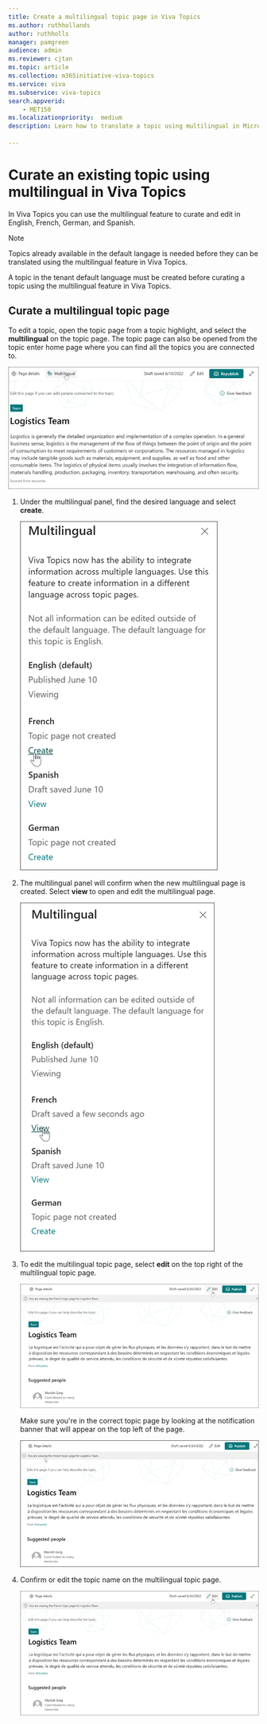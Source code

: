 ```yaml
---
title: Create a multilingual topic page in Viva Topics  
ms.author: ruthhollands
author: ruthholls
manager: pamgreen
audience: admin
ms.reviewer: cjtan
ms.topic: article
ms.collection: m365initiative-viva-topics
ms.service: viva 
ms.subservice: viva-topics 
search.appverid:
    - MET150   
ms.localizationpriority:  medium
description: Learn how to translate a topic using multilingual in Microsoft Viva Topics.

---
```


# Curate an existing topic using multilingual in Viva Topics 

In Viva Topics you can use the multilingual feature to curate and edit in English, French, German, and Spanish.

> [!Note] 
> Topics already available in the default langage is needed before they can be translated using the multilingual feature in Viva Topics. 

A topic in the tenant default language must be created before curating a topic using the multilingual feature in Viva Topics.

## Curate a multilingual topic page

To edit a topic, open the topic page from a topic highlight, and select the **multilingual** on the topic page. The topic page can also be opened from the topic enter home page where you can find all the topics you are connected to.

   ![Screenshot showing multilingual button on the topic page.](../media/knowledge-management/ml-topic-page-initial.png)

1. Under the multilingual panel, find the desired language and select **create**.

      ![Screenshot showing the multilingual panel from the topic page.](../media/knowledge-management/ml-panel.png)

2. The multilingual panel will confirm when the new multilingual page is created. Select **view** to open and edit the multilingual page.

      ![Screenshot showing the multilingual page in the selected language has been created.](../media/knowledge-management/ml-panel-view-page.png)

3. To edit the multilingual topic page, select **edit** on the top right of the multilingual topic page.

      ![Screenshot showing the multilingual page in the selected language has been created.](../media/knowledge-management/ml-edit-page.png)

     Make sure you're in the correct topic page by looking at the notification banner that will appear on the top left of the page.

      ![Screenshot showing the multilingual page in the selected language has been created.](../media/knowledge-management/ml-french-topic-page.png)

4. Confirm or edit the topic name on the multilingual topic page.

      ![Screenshot showing the multilingual page in the selected language has been created.](../media/knowledge-management/ml-edit-page.png)
